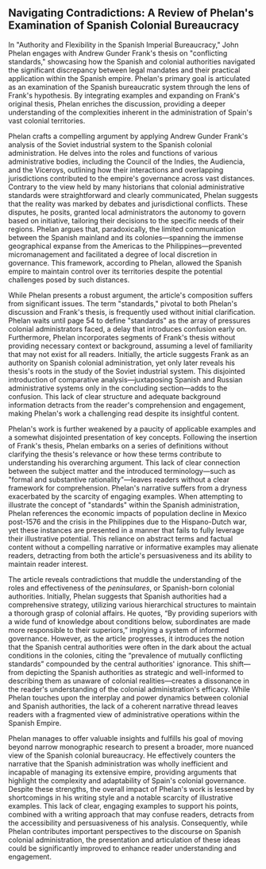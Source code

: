 ## Navigating Contradictions: A Review of Phelan's Examination of Spanish Colonial Bureaucracy

In "Authority and Flexibility in the Spanish Imperial Bureaucracy," John Phelan engages with Andrew Gunder Frank's thesis on "conflicting standards," showcasing how the Spanish and colonial authorities navigated the significant discrepancy between legal mandates and their practical application within the Spanish empire. Phelan's primary goal is articulated as an examination of the Spanish bureaucratic system through the lens of Frank's hypothesis. By integrating examples and expanding on Frank's original thesis, Phelan enriches the discussion, providing a deeper understanding of the complexities inherent in the administration of Spain's vast colonial territories.

Phelan crafts a compelling argument by applying Andrew Gunder Frank's analysis of the Soviet industrial system to the Spanish colonial administration. He delves into the roles and functions of various administrative bodies, including the Council of the Indies, the Audiencia, and the Viceroys, outlining how their interactions and overlapping jurisdictions contributed to the empire's governance across vast distances. Contrary to the view held by many historians that colonial administrative standards were straightforward and clearly communicated, Phelan suggests that the reality was marked by debates and jurisdictional conflicts. These disputes, he posits, granted local administrators the autonomy to govern based on initiative, tailoring their decisions to the specific needs of their regions. Phelan argues that, paradoxically, the limited communication between the Spanish mainland and its colonies—spanning the immense geographical expanse from the Americas to the Philippines—prevented micromanagement and facilitated a degree of local discretion in governance. This framework, according to Phelan, allowed the Spanish empire to maintain control over its territories despite the potential challenges posed by such distances.

While Phelan presents a robust argument, the article's composition suffers from significant issues. The term "standards," pivotal to both Phelan's discussion and Frank's thesis, is frequently used without initial clarification. Phelan waits until page 54 to define "standards" as the array of pressures colonial administrators faced, a delay that introduces confusion early on. Furthermore, Phelan incorporates segments of Frank's thesis without providing necessary context or background, assuming a level of familiarity that may not exist for all readers. Initially, the article suggests Frank as an authority on Spanish colonial administration, yet only later reveals his thesis's roots in the study of the Soviet industrial system. This disjointed introduction of comparative analysis—juxtaposing Spanish and Russian administrative systems only in the concluding section—adds to the confusion. This lack of clear structure and adequate background information detracts from the reader's comprehension and engagement, making Phelan's work a challenging read despite its insightful content.

Phelan's work is further weakened by a paucity of applicable examples and a somewhat disjointed presentation of key concepts. Following the insertion of Frank's thesis, Phelan embarks on a series of definitions without clarifying the thesis's relevance or how these terms contribute to understanding his overarching argument. This lack of clear connection between the subject matter and the introduced terminology—such as "formal and substantive rationality"—leaves readers without a clear framework for comprehension. Phelan's narrative suffers from a dryness exacerbated by the scarcity of engaging examples. When attempting to illustrate the concept of "standards" within the Spanish administration, Phelan references the economic impacts of population decline in Mexico post-1576 and the crisis in the Philippines due to the Hispano-Dutch war, yet these instances are presented in a manner that fails to fully leverage their illustrative potential. This reliance on abstract terms and factual content without a compelling narrative or informative examples may alienate readers, detracting from both the article's persuasiveness and its ability to maintain reader interest.

The article reveals contradictions that muddle the understanding of the roles and effectiveness of the _peninsulares_, or Spanish-born colonial authorities. Initially, Phelan suggests that Spanish authorities had a comprehensive strategy, utilizing various hierarchical structures to maintain a thorough grasp of colonial affairs. He quotes, “By providing superiors with a wide fund of knowledge about conditions below, subordinates are made more responsible to their superiors,” implying a system of informed governance. However, as the article progresses, it introduces the notion that the Spanish central authorities were often in the dark about the actual conditions in the colonies, citing the “prevalence of mutually conflicting standards” compounded by the central authorities' ignorance. This shift—from depicting the Spanish authorities as strategic and well-informed to describing them as unaware of colonial realities—creates a dissonance in the reader's understanding of the colonial administration's efficacy. While Phelan touches upon the interplay and power dynamics between colonial and Spanish authorities, the lack of a coherent narrative thread leaves readers with a fragmented view of administrative operations within the Spanish Empire.

Phelan manages to offer valuable insights and fulfills his goal of moving beyond narrow monographic research to present a broader, more nuanced view of the Spanish colonial bureaucracy. He effectively counters the narrative that the Spanish administration was wholly inefficient and incapable of managing its extensive empire, providing arguments that highlight the complexity and adaptability of Spain's colonial governance. Despite these strengths, the overall impact of Phelan's work is lessened by shortcomings in his writing style and a notable scarcity of illustrative examples. This lack of clear, engaging examples to support his points, combined with a writing approach that may confuse readers, detracts from the accessibility and persuasiveness of his analysis. Consequently, while Phelan contributes important perspectives to the discourse on Spanish colonial administration, the presentation and articulation of these ideas could be significantly improved to enhance reader understanding and engagement.
